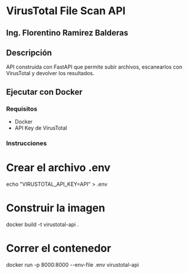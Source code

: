 # VirusTotal File Scan API

## Ing. Florentino Ramirez Balderas

## Descripción
API construida con FastAPI que permite subir archivos, escanearlos con VirusTotal y devolver los resultados.

## Ejecutar con Docker

### Requisitos
- Docker
- API Key de VirusTotal

### Instrucciones

# Crear el archivo .env
echo "VIRUSTOTAL_API_KEY=API" > .env

# Construir la imagen
docker build -t virustotal-api .

# Correr el contenedor
docker run -p 8000:8000 --env-file .env virustotal-api
